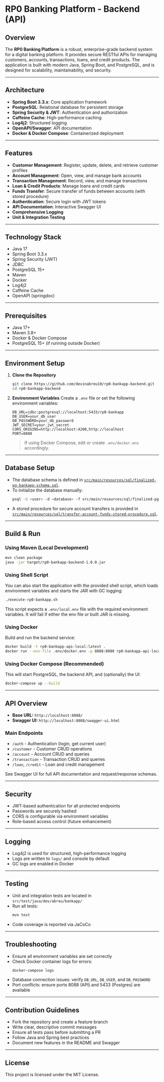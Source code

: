 # RP0 Banking Platform - Backend (API)

## Overview

The **RP0 Banking Platform** is a robust, enterprise-grade backend system for a digital banking platform. It provides secure RESTful APIs for managing customers, accounts, transactions, loans, and credit products. The application is built with modern Java, Spring Boot, and PostgreSQL, and is designed for scalability, maintainability, and security.

---

## Architecture

- **Spring Boot 3.3.x**: Core application framework
- **PostgreSQL**: Relational database for persistent storage
- **Spring Security & JWT**: Authentication and authorization
- **Caffeine Cache**: High-performance caching
- **Log4j2**: Structured logging
- **OpenAPI/Swagger**: API documentation
- **Docker & Docker Compose**: Containerized deployment

---

## Features

- **Customer Management**: Register, update, delete, and retrieve customer profiles
- **Account Management**: Open, view, and manage bank accounts
- **Transaction Management**: Record, view, and manage transactions
- **Loan & Credit Products**: Manage loans and credit cards
- **Funds Transfer**: Secure transfer of funds between accounts (with stored procedure)
- **Authentication**: Secure login with JWT tokens
- **API Documentation**: Interactive Swagger UI
- **Comprehensive Logging**
- **Unit & Integration Testing**

---

## Technology Stack

- Java 17
- Spring Boot 3.3.x
- Spring Security (JWT)
- JDBC
- PostgreSQL 15+
- Maven
- Docker
- Log4j2
- Caffeine Cache
- OpenAPI (springdoc)

---

## Prerequisites

- Java 17+
- Maven 3.8+
- Docker & Docker Compose
- PostgreSQL 15+ (if running outside Docker)

---

## Environment Setup

1. **Clone the Repository**
   ```bash
   git clone https://github.com/devinabreu10/rp0-bankapp-backend.git
   cd rp0-bankapp-backend
   ```

2. **Environment Variables**
   Create a `.env` file or set the following environment variables:
   ```env
   DB_URL=jdbc:postgresql://localhost:5433/rp0-bankapp
   DB_USER=your_db_user
   DB_PASSWORD=your_db_password
   JWT_SECRET=your_jwt_secret
   CORS_ORIGINS=http://localhost:4200,http://localhost
   PORT=8080
   ```
   > If using Docker Compose, edit or create `.env/docker.env` accordingly.

---

## Database Setup

- The database schema is defined in [`src/main/resources/sql/finalized-pg-bankapp-schema.sql`](src/main/resources/sql/finalized-pg-bankapp-schema.sql).
- To initialize the database manually:
  ```bash
  psql -U <user> -d <database> -f src/main/resources/sql/finalized-pg-bankapp-schema.sql
  ```
- A stored procedure for secure account transfers is provided in [`src/main/resources/sql/transfer-account-funds-stored-procedure.sql`](src/main/resources/sql/transfer-account-funds-stored-procedure.sql).

---

## Build & Run

### Using Maven (Local Development)
```bash
mvn clean package
java -jar target/rp0-bankapp-backend-1.0.0.jar
```

### Using Shell Script
You can also start the application with the provided shell script, which loads environment variables and starts the JAR with GC logging:

```bash
./execute-rp0-bankapp.sh
```

This script expects a `.env/local.env` file with the required environment variables. It will fail if either the env file or built JAR is missing.

### Using Docker
Build and run the backend service:
```bash
docker build -t rp0-bankapp-api-local:latest .
docker run --env-file .env/docker.env -p 8088:8080 rp0-bankapp-api-local:latest
```

### Using Docker Compose (Recommended)
This will start PostgreSQL, the backend API, and (optionally) the UI:
```bash
docker-compose up --build
```

---

## API Overview

- **Base URL:** `http://localhost:8088/`
- **Swagger UI:** `http://localhost:8088/swagger-ui.html`

### Main Endpoints
- `/auth` - Authentication (login, get current user)
- `/customer` - Customer CRUD operations
- `/account` - Account CRUD and queries
- `/transaction` - Transaction CRUD and queries
- `/loan`, `/credit` - Loan and credit management

See Swagger UI for full API documentation and request/response schemas.

---

## Security

- JWT-based authentication for all protected endpoints
- Passwords are securely hashed
- CORS is configurable via environment variables
- Role-based access control (future enhancement)

---

## Logging

- Log4j2 is used for structured, high-performance logging
- Logs are written to `logs/` and console by default
- GC logs are enabled in Docker

---

## Testing

- Unit and integration tests are located in `src/test/java/dev/abreu/bankapp/`
- Run all tests:
  ```bash
  mvn test
  ```
- Code coverage is reported via JaCoCo

---

## Troubleshooting

- Ensure all environment variables are set correctly
- Check Docker container logs for errors:
  ```bash
  docker-compose logs
  ```
- Database connection issues: verify `DB_URL`, `DB_USER`, and `DB_PASSWORD`
- Port conflicts: ensure ports 8088 (API) and 5433 (Postgres) are available

---

## Contribution Guidelines

- Fork the repository and create a feature branch
- Write clear, descriptive commit messages
- Ensure all tests pass before submitting a PR
- Follow Java and Spring best practices
- Document new features in the README and Swagger

---

## License

This project is licensed under the MIT License. 